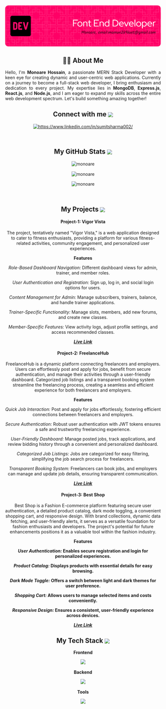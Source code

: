<!----------------------------------- Heading Section ------------------------------------>

<p align="center">
    <img src="/github-header-image.png"/>
</p>

<!----------------------------------- About Section ------------------------------------>

<h2 align="center">✍🏻 About Me</h2>

<p style="text-align: justify">Hello, I'm <strong>Monoare Hossain</strong>, a passionate MERN Stack Developer with a keen eye for creating dynamic and user-centric web applications. Currently on a journey to become a <strong></strong>full-stack web developer, I bring enthusiasm and dedication to every project. My expertise lies in <strong>MongoDB</strong>, <strong>Express.js</strong>, <strong>React.js</strong>, and <strong>Node.js</strong>, and I am eager to expand my skills across the entire web development spectrum. Let's build something amazing together!</p>

<!----------------------------------- Social Media Links Section ------------------------------------>

<h2 align="center">
    Connect with me
    <a>
        <img align="center" src="https://user-images.githubusercontent.com/52236473/210716966-d30ec997-ad2d-488e-9406-b7305bb3a72e.png" width="30" />
    <a/>
</h2>
<p align="center">
    <a href="https://www.linkedin.com/in/sumitsharma002/">
        <img align="center" src="https://img.shields.io/badge/LinkedIn-0077B5?style=for-the-badge&logo=linkedin&logoColor=white" alt="https://www.linkedin.com/in/sumitsharma002/" />
    </a>
</p>
<br>

<!----------------------------------- GitHub Stats Section ------------------------------------>

<h2 align="center">
    My GitHub Stats
    <a>
        <img align="center" src="https://user-images.githubusercontent.com/52236473/210717541-d04de2c8-6180-4608-bf9a-366b155f403e.png" width="30" />
    <a/>
</h2>

<p align="center">
    <img align="center" src="https://github-readme-stats-khaki-xi.vercel.app/api?username=monoare&show_icons=true&theme=dark" alt="monoare" />
</p>
<p align="center">
    <img align="center" src="https://github-readme-streak-stats.herokuapp.com?user=monoare&theme=monokai" alt="monoare" />
</p>
<p align="center">
    <img align="center" src="https://github-readme-stats-khaki-xi.vercel.app/api/top-langs/?username=monoare&layout=compact&langs_count=10&border_radius=4.5&theme=dark" alt="monoare" />
</p>
<br>

<!----------------------------------- Project Section ------------------------------------>

<h2 align="center">
    My Projects
    <a>
        <img align="center" src="https://user-images.githubusercontent.com/52236473/210715023-0f03194b-fc67-46e8-af2f-209816fa820b.png" width="45" />   
    <a/>
</h2>

<!----------------------------------- Project One------------------------------------>

<div align="center">
<h4>Project-1: Vigor Vista</h4>

<p>The project, tentatively named "Vigor Vista," is a web application designed to cater to fitness enthusiasts, providing a platform for various fitness-related activities, community engagement, and personalized user experiences.</p>

<strong>Features</strong>

<p><em>Role-Based Dashboard Navigation:</em> Different dashboard views for admin, trainer, and member roles.</p>
<p><em>User Authentication and Registration:</em> Sign up, log in, and social login options for users.</p>
<p><em>Content Management for Admin:</em> Manage subscribers, trainers, balance, and handle trainer applications.</p>
<p><em>Trainer-Specific Functionality:</em> Manage slots, members, add new forums, and create new classes.</p>
<p><em>Member-Specific Features:</em> View activity logs, adjust profile settings, and access recommended classes.</p>
<a href="https://vigor-vista.web.app"><em><strong>Live Link</strong></em> </a>

</div>

<!----------------------------------- Project Two------------------------------------>

<div align="center">
<h4>Project-2: FreelanceHub</h4>

<p>FreelanceHub is a dynamic platform connecting freelancers and employers. Users can effortlessly post and apply for jobs, benefit from secure authentication, and manage their activities through a user-friendly dashboard. Categorized job listings and a transparent booking system streamline the freelancing process, creating a seamless and efficient experience for both freelancers and employers.</p>

<strong>Features</strong>

<p><em>Quick Job Interaction:</em> Post and apply for jobs effortlessly, fostering efficient connections between freelancers and employers.</p>
<p><em>Secure Authentication:</em> Robust user authentication with JWT tokens ensures a safe and trustworthy freelancing experience.</p>
<p><em>User-Friendly Dashboard:</em> Manage posted jobs, track applications, and review bidding history through a convenient and personalized dashboard.</p>
<p><em>Categorized Job Listings:</em> Jobs are categorized for easy filtering, simplifying the job search process for freelancers.</p>
<p><em>Transparent Booking System:</em> Freelancers can book jobs, and employers can manage and update job details, ensuring transparent communication.</p>

<a href="https://freelancehub-45daa.web.app"><em><strong>Live Link</strong></em></a>
</div>

<!----------------------------------- Project Three------------------------------------>

<div align="center">
    
<h4>Project-3: Best Shop</h4>

<p>Best Shop is a Fashion E-commerce platform featuring secure user authentication, a detailed product catalog, dark mode toggling, a convenient shopping cart, and responsive design. With brand collections, dynamic data fetching, and user-friendly alerts, it serves as a versatile foundation for fashion enthusiasts and developers. The project's potential for future enhancements positions it as a valuable tool within the fashion industry.</p>

<strong>Features<strong>

<p><em>User Authentication:</em> Enables secure registration and login for personalized experiences.</p>
<p><em>Product Catalog:</em> Displays products with essential details for easy browsing.</p>
<p><em>Dark Mode Toggle:</em> Offers a switch between light and dark themes for user preference.</p>
<p><em>Shopping Cart:</em> Allows users to manage selected items and costs conveniently.</p>
<p><em>Responsive Design:</em> Ensures a consistent, user-friendly experience across devices.</p>

<a href="https://bestshop-eae65.web.app"><em><strong>Live Link</strong></em></a>

</div>

<!----------------------------------- Tech Stack Section ------------------------------------>
<h2 align="center">
    My Tech Stack
    <a>
        <img align="center" src="https://user-images.githubusercontent.com/52236473/210716459-e792742d-9443-4a83-96c4-fea099a560b7.png" width="30" />   
    <a/>
</h2>
 
<div align="center">
    <p>Frontend</p>
  <a href="https://skillicons.dev">
    <img src="https://skillicons.dev/icons?i=html,css,tailwind,js,react" />
  </a>
</div>

<div align="center">
    <p>Backend</p>
  <a href="https://skillicons.dev">
    <img src="https://skillicons.dev/icons?i=nodejs,express,mongodb,firebase" />
  </a>
</div>

<div align="center">
    <p>Tools</p>
  <a href="https://skillicons.dev">
    <img src="https://skillicons.dev/icons?i=git,github,figma,vscode,postman" />
  </a>
</div>
